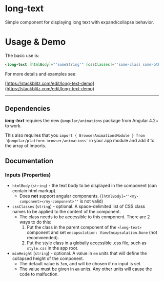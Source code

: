 # long-text
Simple component for displaying long text with expand/collapse behavior.

# Usage & Demo

The basic use is:
```html
<long-text [htmlBody]="'someString'" [cssClasses]="'some-class some-other-class'" [minHeight]="'3.5em'"></long-text>
```
For more details and examples see:

[https://stackblitz.com/edit/long-text-demo](https://stackblitz.com/edit/long-text-demo)

 - - - 

## Dependencies

***long-text*** requires the new `@angular/animations` package from Angular 4.2+ to work.

This also requires that you `import { BrowserAnimationsModule } from '@angular/platform-browser/animations'` in your app module and add it to the array of imports.


## Documentation

### Inputs (Properties)

- `htmlBody` (`string`) - the text body to be displayed in the component (can contain html markup).
  - Does **not** support angular components. (`[htmlBody]="'<my-component></my-component>'"` is not valid)
- `cssClasses` (`string`) - optional. A space-delimited list of CSS class names to be applied to the content of the component.
  - The class needs to be accessible to this component. There are 2 ways to do this:
    1. Put the class in the parent component of the `<long-text>` component and set `encapsulation: ViewEncapsulation.None` (not recommended).
    2. Put the style class in a globally accessible .css file, such as `style.css` in the app root.
- `minHeight` (`string`) - optional. A value in `em` units that will define the collapsed height of the component.
  - The default value is `3em`, and will be chosen if no input is set.
  - The value must be given in `em` units. Any other units will cause the code to malfuction.

